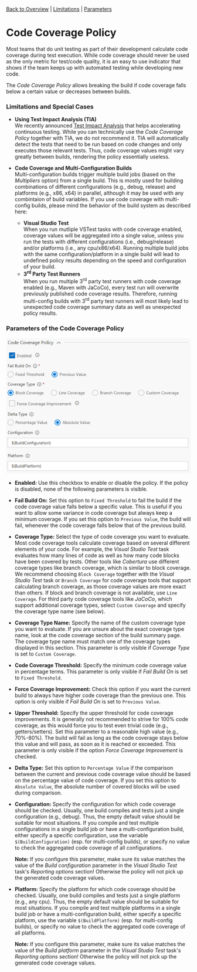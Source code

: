 [Back to Overview](./overview.md) | [Limitations](#limitations-and-special-cases) | [Parameters](#parameters-of-the-code-coverage-policy)

# Code Coverage Policy
Most teams that do unit testing as part of their development calculate code coverage during test execution. While code coverage should
never be used as the only metric for test/code quality, it is an easy to use indicator that shows if the team keeps up with automated
testing while developing new code.

The *Code Coverage Policy* allows breaking the build if code coverage falls below a certain value or decreases between builds.

### Limitations and Special Cases
- **Using Test Impact Analysis (TIA)**  
  We recently announced [Test Impact Analysis](https://blogs.msdn.microsoft.com/visualstudioalm/2017/03/02/accelerated-continuous-testing-with-test-impact-analysis-part-1/)
  that helps accelerating continuous testing. While you can technically use the *Code Coverage Policy* together with TIA, we do not recommend
  it. TIA will automatically detect the tests that need to be run based on code changes and only executes those relevant tests. Thus, code
  coverage values might vary greatly between builds, rendering the policy essentially useless.

- **Code Coverage and Multi-Configuration Builds**  
  Multi-configuration builds trigger multiple build jobs (based on the *Multipliers* option) from a single build. This is mostly used for
  building combinations of different configurations (e.g., debug, release) and platforms (e.g., x86, x64) in parallel, although it may be
  used with any combintaion of build variables. If you use code coverage with multi-config builds, please mind the behavior of the build
  system as described here:

  - **Visual Studio Test**  
    When you run mutliple VSTest tasks with code coverage enabled, coverage values will be aggregated into a single value, unless you run
    the tests with different configurations (i.e., debug/release) and/or platforms (i.e., any cpu/x86/x64). Running multiple build jobs with
    the same configuration/platform in a single build will lead to undefined policy results depending on the speed and configuration of your
    build.
  - **3<sup>rd</sup> Party Test Runners**  
    When you run multiple 3<sup>rd</sup> party test runners with code coverage enabled (e.g., Maven with JaCoCo), every test run will overwrite
    previously published code coverage results. Therefore, running multi-config builds with 3<sup>rd</sup> party test runners will most likely lead
    to unexpected code coverage summary data as well as unexpected policy results.

### Parameters of the Code Coverage Policy

![Code Coverage Policy](../assets/CodeCoveragePolicy.png "Parameters of the Code Coverage Policy")

- <a name="enabled">**Enabled:**</a> Use this checkbox to enable or disable the policy. If the policy is disabled, none of the following parameters is
  visible.

- <a name="failOption">**Fail Build On:**</a> Set this option to `Fixed Threshold` to fail the build if the code coverage value falls below a specific value.
  This is useful if you want to allow some variance in code coverage but always keep a minimum coverage. If you set this option to
  `Previous Value`, the build will fail, whenever the code coverage falls below that of the previous build.

- <a name="coverType">**Coverage Type:**</a> Select the type of code coverage you want to evaluate. Most code coverage tools calculate coverage based on
  several different elements of your code. For example, the *Visual Studio Test* task evaluates how many lines of code as well as how
  many code blocks have been covered by tests. Other tools like *Cobertura* use different coverage types like branch coverage, which is
  similar to block coverage. We recommend choosing `Block Coverage` together with the *Visual Studio Test* task or `Branch Coverage`
  for code coverage tools that support calculating branch coverage, as those coverage values are more exact than others. If block and
  branch coverage is not available, use `Line Coverage`. For third party code coverage tools like *JaCoCo*, which support additional
  coverage types, select `Custom Coverage` and specify the coverage type name (see below).

- <a name="coverTypeName">**Coverage Type Name:**</a> Specify the name of the custom coverage type you want to evaluate. If you are unsure about the exact
  coverage type name, look at the code coverage section of the build summary page. The coverage type name must match one of the coverage
  types displayed in this section. This parameter is only visible if *Coverage Type* is set to `Custom Coverage`.

- <a name="threshold">**Code Coverage Threshold:**</a> Specify the minimum code coverage value in percentage terms. This parameter is only visible if
  *Fail Build On* is set to `Fixed Threshold`.

- <a name="forceImprove">**Force Coverage Improvement:**</a> Check this option if you want the current build to always have higher code coverage than the previous one.
  This option is only visible if *Fail Build On* is set to `Previous Value`.

- <a name="upperThreshold">**Upper Threshold:**</a> Specify the upper threshold for code coverage improvements. It is generally not recommended to strive for 100% code coverage,
  as this would force you to test even trivial code (e.g., getters/setters). Set this parameter to a reasonable high value (e.g., 70%-80%). The build
  will fail as long as the code coverage stays below this value and will pass, as soon as it is reached or exceeded. This parameter is only visible if
  the option *Force Coverage Improvement* is checked.

- <a name="deltaType">**Delta Type:**</a> Set this option to `Percentage Value` if the comparison between the current and previous code coverage value should be based
  on the percentage value of code coverage. If you set this option to `Absolute Value`, the absolute number of covered blocks will be used during
  comparison.

- <a name="config">**Configuration:**</a> Specify the configuration for which code coverage should be checked. Usually, one build compiles and tests just a single
  configuration (e.g., debug). Thus, the empty default value should be suitable for most situations. If you compile and test multiple configurations in
  a single build job or have a multi-configuration build, either specify a specific configuration, use the variable `$(BuildConfiguration)` (esp. for
  multi-config builds), or specify no value to check the aggregated code coverage of all configurations.

  **Note:** If you configure this parameter, make sure its value matches the value of the _Build configuration_ parameter in the _Visual Studio Test_
  task's _Reporting options_ section! Otherwise the policy will not pick up the generated code coverage values.

- <a name="platform">**Platform:**</a> Specify the platform for which code coverage should be checked. Usually, one build compiles and tests just a single
  platform (e.g., any cpu). Thus, the empty default value should be suitable for most situations. If you compile and test multiple platforms in a
  single build job or have a multi-configuration build, either specify a specific platform, use the variable `$(BuildPlatform)` (esp. for multi-config
  builds), or specify no value to check the aggregated code coverage of all platforms.

  **Note:** If you configure this parameter, make sure its value matches the value of the _Build platform_ parameter in the _Visual Studio Test_
  task's _Reporting options_ section! Otherwise the policy will not pick up the generated code coverage values.
